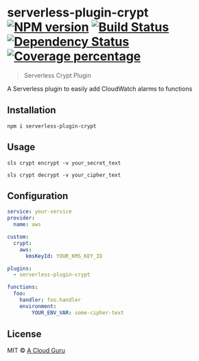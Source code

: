 # serverless-plugin-crypt [![NPM version][npm-image]][npm-url] [![Build Status][travis-image]][travis-url] [![Dependency Status][daviddm-image]][daviddm-url] [![Coverage percentage][coveralls-image]][coveralls-url]
> Serverless Crypt Plugin

A Serverless plugin to easily add CloudWatch alarms to functions

## Installation
`npm i serverless-plugin-crypt`

## Usage

`sls crypt encrypt -v your_secret_text`

`sls crypt decrypt -v your_cipher_text`

## Configuration
```yaml
service: your-service
provider:
  name: aws

custom:
  crypt:
    aws:
      kmsKeyId: YOUR_KMS_KEY_ID

plugins:
  - serverless-plugin-crypt

functions:
  foo:
    handler: foo.handler
    environment:
        YOUR_ENV_VAR: some-cipher-text
```

## License

MIT © [A Cloud Guru](https://acloud.guru/)


[npm-image]: https://badge.fury.io/js/serverless-plugin-crypt.svg
[npm-url]: https://npmjs.org/package/serverless-plugin-crypt
[travis-image]: https://travis-ci.org/ACloudGuru/serverless-plugin-crypt.svg?branch=master
[travis-url]: https://travis-ci.org/ACloudGuru/serverless-plugin-crypt
[daviddm-image]: https://david-dm.org/ACloudGuru/serverless-plugin-crypt.svg?theme=shields.io
[daviddm-url]: https://david-dm.org/ACloudGuru/serverless-plugin-crypt
[coveralls-image]: https://coveralls.io/repos/ACloudGuru/serverless-plugin-crypt/badge.svg
[coveralls-url]: https://coveralls.io/r/ACloudGuru/serverless-plugin-crypt